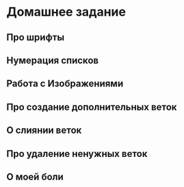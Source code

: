 # Домашнее задание

## Про шрифты

## Нумерация списков

## Работа с Изображениями

## Про создание дополнительных веток

## О слиянии веток

## Про удаление ненужных веток

## О моей боли